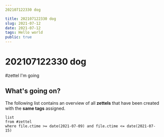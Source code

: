 ```yaml
---
202107122330 dog

title: 202107122330 dog 
slug: 2021-07-12
date: 2021-07-12
tags: Hello world
public: true
---
```


#  202107122330 dog
#zettel 
I'm going

## What's going on?
The following list contains an overview of all **zettels** that have been created with the **same tags** assigned.
```dataview
list
from #zettel
where file.ctime >= date(2021-07-09) and file.ctime <= date(2021-07-15) 
```